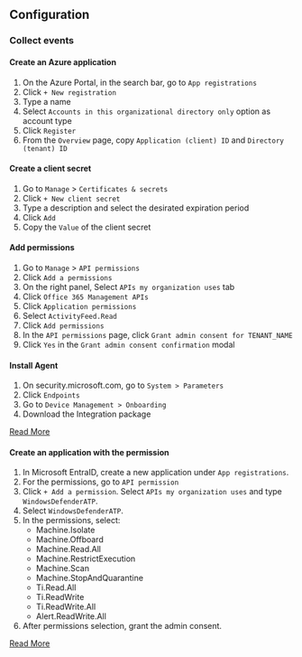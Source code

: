 ## Configuration

### Collect events

#### Create an Azure application

1. On the Azure Portal, in the search bar, go to `App registrations`
2. Click `+ New registration`
3. Type a name
4. Select `Accounts in this organizational directory only` option as account type
5. Click `Register`
6. From the `Overview` page, copy `Application (client) ID` and `Directory (tenant) ID`


#### Create a client secret

1. Go to `Manage` > `Certificates & secrets`
2. Click `+ New client secret`
3. Type a description and select the desirated expiration period
4. Click `Add`
5. Copy the `Value` of the client secret

#### Add permissions

1. Go to `Manage` > `API permissions`
2. Click `Add a permissions`
3. On the right panel, Select `APIs my organization uses` tab
4. Click `Office 365 Management APIs`
5. Click `Application permissions`
6. Select `ActivityFeed.Read`
7. Click `Add permissions`
8. In the `API permissions` page, click `Grant admin consent for TENANT_NAME`
9. Click `Yes` in the `Grant admin consent confirmation` modal

#### Install Agent

1. On security.microsoft.com, go to `System > Parameters`
2. Click `Endpoints` 
3. Go to `Device Management > Onboarding`
4. Download the Integration package

[Read More](https://learn.microsoft.com/en-us/defender-endpoint/configure-endpoints-script)

#### Create an application with the permission

1. In Microsoft EntraID, create a new application under `App registrations`.
2. For the permissions, go to `API permission`
3. Click `+ Add a permission`. Select `APIs my organization uses` and type `WindowsDefenderATP`. 
4. Select `WindowsDefenderATP`.
5. In the permissions, select:
   - Machine.Isolate
   - Machine.Offboard
   - Machine.Read.All
   - Machine.RestrictExecution
   - Machine.Scan
   - Machine.StopAndQuarantine
   - Ti.Read.All
   - Ti.ReadWrite
   - Ti.ReadWrite.All
   - Alert.ReadWrite.All
6. After permissions selection, grant the admin consent.
                          
[Read More](https://learn.microsoft.com/en-us/defender-endpoint/api/exposed-apis-create-app-webapp)